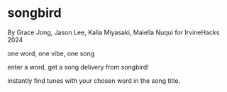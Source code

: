 # songbird

By Grace Jong, Jason Lee, Kalia Miyasaki, Maiella Nuqui for IrvineHacks 2024

one word, one vibe, one song

enter a word, get a song delivery from songbird!

instantly find tunes with your chosen word in the song title.
